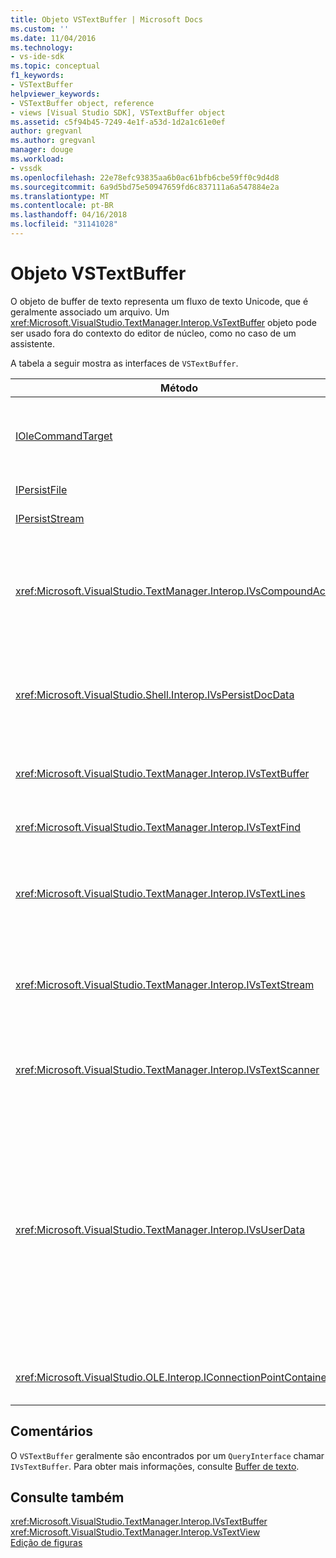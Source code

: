 ```yaml
---
title: Objeto VSTextBuffer | Microsoft Docs
ms.custom: ''
ms.date: 11/04/2016
ms.technology:
- vs-ide-sdk
ms.topic: conceptual
f1_keywords:
- VSTextBuffer
helpviewer_keywords:
- VSTextBuffer object, reference
- views [Visual Studio SDK], VSTextBuffer object
ms.assetid: c5f94b45-7249-4e1f-a53d-1d2a1c61e0ef
author: gregvanl
ms.author: gregvanl
manager: douge
ms.workload:
- vssdk
ms.openlocfilehash: 22e78efc93835aa6b0ac61bfb6cbe59ff0c9d4d8
ms.sourcegitcommit: 6a9d5bd75e50947659fd6c837111a6a547884e2a
ms.translationtype: MT
ms.contentlocale: pt-BR
ms.lasthandoff: 04/16/2018
ms.locfileid: "31141028"
---
```

# <a name="vstextbuffer-object"></a>Objeto VSTextBuffer
O objeto de buffer de texto representa um fluxo de texto Unicode, que é geralmente associado um arquivo. Um <xref:Microsoft.VisualStudio.TextManager.Interop.VsTextBuffer> objeto pode ser usado fora do contexto do editor de núcleo, como no caso de um assistente.  
  
 A tabela a seguir mostra as interfaces de `VSTextBuffer`.  
  
|Método|Descrição|  
|------------|-----------------|  
|[IOleCommandTarget](http://msdn.microsoft.com/library/windows/desktop/ms683797)|Interface OLE padrão. Usado principalmente para tratamento no buffer de desfazer/refazer.|  
|[IPersistFile](http://msdn.microsoft.com/library/windows/desktop/ms687223)|Interface OLE padrão.|  
|[IPersistStream](http://msdn.microsoft.com/library/windows/desktop/ms690091)|Interface OLE padrão.|  
|<xref:Microsoft.VisualStudio.TextManager.Interop.IVsCompoundAction>|Permite a criação de ações de compostos (ou seja, ações que são agrupadas em uma unidade de desfazer/refazer único).|  
|<xref:Microsoft.VisualStudio.Shell.Interop.IVsPersistDocData>|Habilita a persistência de dados de documento gerenciados pelo buffer de texto.|  
|<xref:Microsoft.VisualStudio.TextManager.Interop.IVsTextBuffer>|Fornece serviços básicos; usado por muitos clientes.|  
|<xref:Microsoft.VisualStudio.TextManager.Interop.IVsTextFind>|Usado para pesquisar um buffer.|  
|<xref:Microsoft.VisualStudio.TextManager.Interop.IVsTextLines>|Fornece leitura e gravação de recursos usando as coordenadas bidimensionais. Herda de `IVsTextBuffer`.|  
|<xref:Microsoft.VisualStudio.TextManager.Interop.IVsTextStream>|Fornece leitura e gravação de recursos usando coordenadas unidimensionais. Herda de `IVsTextBuffer`.|  
|<xref:Microsoft.VisualStudio.TextManager.Interop.IVsTextScanner>|Rápida, fornece acesso sequencial orientado por fluxo de texto no buffer.|  
|<xref:Microsoft.VisualStudio.TextManager.Interop.IVsUserData>|Fornece acesso a uma coleção genérica de propriedades. A propriedade mais importante é o nome ou identificador de origem do buffer. Você pode armazenar seus próprios dados aleatórios no buffer com esta interface por criar um GUID e usá-lo como uma chave.|  
|<xref:Microsoft.VisualStudio.OLE.Interop.IConnectionPointContainer>|Oferece suporte a pontos de conexão para eventos.|  
  
## <a name="remarks"></a>Comentários  
 O `VSTextBuffer` geralmente são encontrados por um `QueryInterface` chamar `IVsTextBuffer`. Para obter mais informações, consulte [Buffer de texto](../extensibility/accessing-the-text-buffer-by-using-the-legacy-api.md).  
  
## <a name="see-also"></a>Consulte também  
 <xref:Microsoft.VisualStudio.TextManager.Interop.IVsTextBuffer>   
 <xref:Microsoft.VisualStudio.TextManager.Interop.VsTextView>   
 [Edição de figuras](http://msdn.microsoft.com/en-us/f08872bd-fd9c-4e36-8cf2-a2a2622ef986)